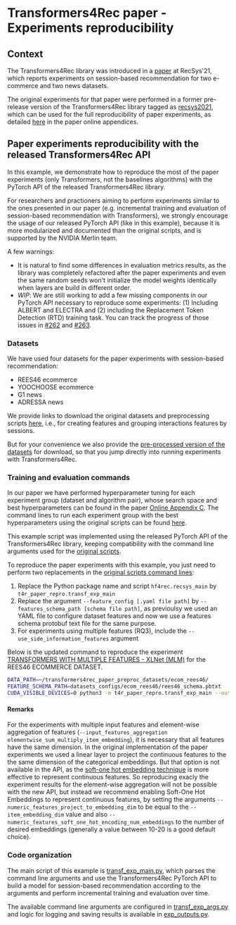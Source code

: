 # Transformers4Rec paper - Experiments reproducibility

## Context
The Transformers4Rec library was introduced in a [paper](https://dl.acm.org/doi/10.1145/3460231.3474255) at RecSys'21, which reports experiments on session-based recommendation for two e-commerce and two news datasets.

The original experiments for that paper were performed in a former pre-release version of the Transformers4Rec library tagged as [recsys2021](https://github.com/NVIDIA-Merlin/Transformers4Rec/tree/recsys2021), which can be used for the full reproducibility of paper experiments, as detailed [here](https://github.com/NVIDIA-Merlin/publications/blob/main/2021_acm_recsys_transformers4rec/experiments_reproducibility_commands.md) in the paper online appendices.

## Paper experiments reproducibility with the released Transformers4Rec API

In this example, we demonstrate how to reproduce the most of the paper experiments (only Transformers, not the baselines algorithms) with the PyTorch API of the released Transformers4Rec library. 

For researchers and practioners aiming to perform experiments similar to the ones presented in our paper (e.g. incremental training and evaluation of session-based recommendation with Transformers), we strongly encourage the usage of our released PyTorch API (like in this example), because it is more modularized and documented than the original scripts, and is supported by the NVIDIA Merlin team.

A few warnings:
- It is natural to find some differences in evaluation metrics results, as the library was completely refactored after the paper experiments and even the same random seeds won't initialize the model weights identically when layers are build in different order.  
- *WIP*: We are still working to add a few missing components in our PyTorch API necessary to reproduce some experiments: (1) Including ALBERT and ELECTRA and (2) including the Replacement Token Detection (RTD) training task. You can track the progress of those issues in [#262](https://github.com/NVIDIA-Merlin/Transformers4Rec/issues/262) and [#263](https://github.com/NVIDIA-Merlin/Transformers4Rec/issues/263).

### Datasets 

We have used four datasets for the paper experiments with session-based recommendation:
- REES46 ecommerce
- YOOCHOOSE ecommerce
- G1 news
- ADRESSA news

We provide links to download the original datasets and preprocessing scripts [here](https://github.com/NVIDIA-Merlin/Transformers4Rec/tree/recsys2021/datasets), i.e., for creating features and grouping interactions features by sessions. 

But for your convenience we also provide the [pre-processed version of the datasets](https://drive.google.com/drive/folders/1fxZozQuwd4fieoD0lmcD3mQ2Siu62ilD?usp=sharing) for download, so that you jump directly into running experiments with Transformers4Rec. 




### Training and evaluation commands
In our paper we have performed hyperparameter tuning for each experiment group (dataset and algorithm pair), whose search space and best hyperparameters can be found in the paper [Online Appendix C](https://github.com/NVIDIA-Merlin/publications/blob/main/2021_acm_recsys_transformers4rec/Appendices/Appendix_C-Hyperparameters.md). The command lines to run each experiment group with the best hyperparameters using the original scripts can be found [here](https://github.com/NVIDIA-Merlin/publications/blob/main/2021_acm_recsys_transformers4rec/experiments_reproducibility_commands.md).

This example script was implemented using the released PyTorch API of the Transformers4Rec library, keeping compatibility with the command line arguments used for the [original scripts](https://github.com/NVIDIA-Merlin/Transformers4Rec/tree/recsys2021). 

To reproduce the paper experiments with this example, you just need to perform two replacements in the [original scripts command lines](https://github.com/NVIDIA-Merlin/publications/blob/main/2021_acm_recsys_transformers4rec/experiments_reproducibility_commands.md):
1. Replace the Python package name and script  `hf4rec.recsys_main` by `t4r_paper_repro.transf_exp_main`
2. Replace the argument `--feature_config [.yaml file path]` by `--features_schema_path [schema file path]`, as previoulsy we used an YAML file to configure dataset features and now we use a features schema protobuf text file for the same purpose.
3. For experiments using multiple features (RQ3), include the `--use_side_information_features` argument

Below is the updated command to reproduce the experiment [TRANSFORMERS WITH MULTIPLE FEATURES - XLNet (MLM)](https://github.com/NVIDIA-Merlin/publications/blob/main/2021_acm_recsys_transformers4rec/experiments_reproducibility_commands.md#xlnet-mlm) for the REES46 ECOMMERCE DATASET.

```bash
DATA_PATH=~/transformers4rec_paper_preproc_datasets/ecom_rees46/
FEATURE_SCHEMA_PATH=datasets_configs/ecom_rees46/rees46_schema.pbtxt
CUDA_VISIBLE_DEVICES=0 python3 -m t4r_paper_repro.transf_exp_main --output_dir ./tmp/ --overwrite_output_dir --do_train --do_eval --validate_every 10 --logging_steps 20 --save_steps 0 --data_path $DATA_PATH --features_schema_path $FEATURE_SCHEMA_PATH --fp16 --data_loader_engine nvtabular --start_time_window_index 1 --final_time_window_index 30 --time_window_folder_pad_digits 4 --model_type xlnet --loss_type cross_entropy --per_device_eval_batch_size 512 --similarity_type concat_mlp --tf_out_activation tanh --inp_merge mlp --learning_rate_warmup_steps 0 --learning_rate_schedule linear_with_warmup --hidden_act gelu --num_train_epochs 10 --dataloader_drop_last --compute_metrics_each_n_steps 1 --session_seq_length_max 20 --eval_on_last_item_seq_only --mf_constrained_embeddings --layer_norm_featurewise --attn_type bi --mlm --input_features_aggregation concat --per_device_train_batch_size 256 --learning_rate 0.00020171456712823088 --dropout 0.0 --input_dropout 0.0 --weight_decay 2.747484129693843e-05 --d_model 448 --item_embedding_dim 448 --n_layer 2 --n_head 8 --label_smoothing 0.5 --stochastic_shared_embeddings_replacement_prob 0.0 --item_id_embeddings_init_std 0.09 --other_embeddings_init_std 0.015 --mlm_probability 0.1 --embedding_dim_from_cardinality_multiplier 3.0 --eval_on_test_set --seed 100 --use_side_information_features
```

#### Remarks
For the experiments with multiple input features and element-wise aggregation of features (`--input_features_aggregation elementwise_sum_multiply_item_embedding`), it is necessary that all features have the same dimension. In the original implementation of the paper experiments we used a linear layer to project the continuous features to the the same dimension of the categorical embeddings. But that option is not available in the API, as the [soft-one hot embedding technique](https://github.com/NVIDIA-Merlin/publications/blob/main/2021_acm_recsys_transformers4rec/Appendices/Appendix_A-Techniques_used_in_Transformers4Rec_Meta-Architecture.md) is more effective to represent continuous features. So reproducing exacly the experiment results for the element-wise aggregation will not be possible with the new API, but instead we recommend enabling Soft-One Hot Embeddings to represent continuous features, by setting the arguments `--numeric_features_project_to_embedding_dim` to be equal to the `--item_embedding_dim` value and also `--numeric_features_soft_one_hot_encoding_num_embeddings` to the number of desired embeddings (generally a value between 10-20 is a good default choice).

### Code organization
The main script of this example is [transf_exp_main.py](transf_exp_main.py), which parses the command line arguments and use the Transformers4Rec PyTorch API to build a model for session-based recommendation according to the arguments and perform incremental training and evaluation over time.

The available command line arguments are configured in [transf_exp_args.py](transf_exp_args.py) and logic for logging and saving results is available in [exp_outputs.py](exp_outputs.py).